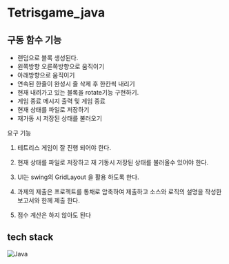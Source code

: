 # Tetrisgame_java


## 구동 함수 기능 
- 랜덤으로 블록 생성된다.
- 왼쪽방향 오른쪽방향으로 움직이기
- 아래방향으로 움직이기 
-	연속된 한줄이 완성시 줄 삭제 후 한칸씩 내리기 
-	현재 내려가고 있는 블록을 rotate기능 구현하기.
-	게임 종료 메시지 출력 및 게임 종료
-	현재 상태를 파일로 저장하기
-	재가동 시 저장된 상태를 불러오기



요구 기능 

1. 테트리스 게임이 잘 진행 되어야 한다.

2. 현재 상태를 파일로 저장하고 재 기동시 저장된 상태를 불러올수 있어야 한다.

3. UI는 swing의 GridLayout 을 활용 하도록 한다.

4. 과제의 제출은 프로젝트를 통채로 압축하여 제출하고 소스와 로직의 설명을 작성한 보고서와 한께 제출 한다.

5. 점수 계산은 하지 않아도 된다

## tech stack

![Java](https://img.shields.io/badge/-Java-%23F7DF1C?style=for-the-badge&logo=javat&logoColor=000000&labelColor=%23F7DF1C&color=%23FFCE5A)

